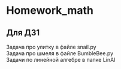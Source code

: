 # Homework_math
## Для ДЗ1
Задача про улитку в файле snail.py <br>
Задача про шмеля в файле BumbleBee.py <br>
Задачи по линейной алгебре в папке LinAl
